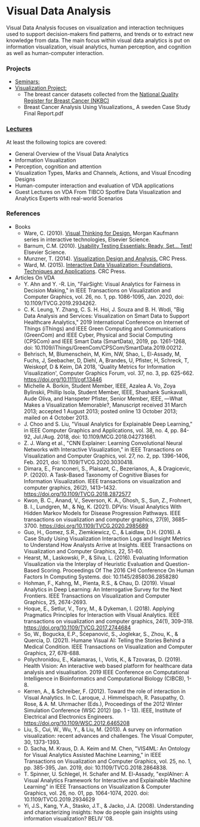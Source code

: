 # Visual Data Analysis
 Visual Data Analysis focuses on visualization and interaction techniques used to support decision-makers find patterns, and trends or to extract new knowledge from data. The main focus within visual data analytics is put on information visualization, visual analytics, human perception, and cognition as well as human-computer interaction. 
### Projects 
- [Seminars:](/Seminars/)
- [Visualization Project:](</VDA Project/Breast Cancer Analysis Using Visualizations_ A sweden Case Study Final Report.pdf>) 
	- The breast cancer datasets collected from the [National Quality Register for Breast Cancer (NKBC)](https://statistik.incanet.se/brostcancer/)
	- Breast Cancer Analysis Using Visualizations_ A sweden Case Study Final Report.pdf
### [Lectures](</Lectures/>)
At least the following topics are covered: 
- General Overview of the Visual Data Analytics 
- Information Visualization 
- Perception, cognition and attention
- Visualization Types, Marks and Channels, Actions,  and Visual Encoding Designs
- Human-computer interaction and evaluation of VDA applications
- Guest Lectures on VDA From TIBCO Spotfire Data Visualization and Analytics Experts with real-world Scenarios 

 
### References  
- Books 
	- Ware, C. (2010). [Visual Thinking for Design.](</References/Visual Thinking for Design - Colin Ware.pdf>) Morgan Kaufmann series in interactive technologies, Elsevier Science. 
	- Barnum, C.M. (2010). [Usability Testing Essentials: Ready, Set... Test!](<https://www.elsevier.com/books/usability-testing-essentials-ready-set-test/barnum/978-0-12-816942-1>) Elsevier Science. 
	- Munzner, T. (2014). [Visualization Design and Analysis.](<https://www.taylorfrancis.com/books/mono/10.1201/b17511/visualization-analysis-design-tamara-munzner>) CRC Press. 
	- Ward, M. (2015). [Interactive Data Visualization: Foundations, Techniques and Applications](https://www.amazon.com/Interactive-Data-Visualization-Foundations-Applications/dp/1482257378). CRC Press. 
- Articles On VDA
	- Y. Ahn and Y. -R. Lin, "FairSight: Visual Analytics for Fairness in Decision Making," in IEEE Transactions on Visualization and Computer Graphics, vol. 26, no. 1, pp. 1086-1095, Jan. 2020, doi: 10.1109/TVCG.2019.2934262.
	- C. K. Leung, Y. Zhang, C. S. H. Hoi, J. Souza and B. H. Wodi, "Big Data Analysis and Services: Visualization on Smart Data to Support Healthcare Analytics," 2019 International Conference on Internet of Things (iThings) and IEEE Green Computing and Communications (GreenCom) and IEEE Cyber, Physical and Social Computing (CPSCom) and IEEE Smart Data (SmartData), 2019, pp. 1261-1268, doi: 10.1109/iThings/GreenCom/CPSCom/SmartData.2019.00212.
	- Behrisch, M, Blumenschein, M, Kim, NW, Shao, L, El-Assady, M, Fuchs, J, Seebacher, D, Diehl, A, Brandes, U, Pfister, H, Schreck, T, Weiskopf, D & Keim, DA 2018, 'Quality Metrics for Information Visualization', Computer Graphics Forum, vol. 37, no. 3, pp. 625-662. https://doi.org/10.1111/cgf.13446
	- Michelle A. Borkin, Student Member, IEEE, Azalea A. Vo, Zoya Bylinskii, Phillip Isola, Student Member, IEEE, Shashank Sunkavalli, Aude Oliva, and Hanspeter Pfister, Senior Member, IEEE, ―What Makes a Visualization Memorable?, Manuscript received 31 March 2013; accepted 1 August 2013; posted online 13 October 2013; mailed on 4 October 2013.
	- J. Choo and S. Liu, "Visual Analytics for Explainable Deep Learning," in IEEE Computer Graphics and Applications, vol. 38, no. 4, pp. 84-92, Jul./Aug. 2018, doi: 10.1109/MCG.2018.042731661.
	- Z. J. Wang et al., "CNN Explainer: Learning Convolutional Neural Networks with Interactive Visualization," in IEEE Transactions on Visualization and Computer Graphics, vol. 27, no. 2, pp. 1396-1406, Feb. 2021, doi: 10.1109/TVCG.2020.3030418.
	- Dimara, E., Franconeri, S., Plaisant, C., Bezerianos, A., & Dragicevic, P. (2020). A Task-Based Taxonomy of Cognitive Biases for Information Visualization. IEEE transactions on visualization and computer graphics, 26(2), 1413–1432. https://doi.org/10.1109/TVCG.2018.2872577
	- Kwon, B. C., Anand, V., Severson, K. A., Ghosh, S., Sun, Z., Frohnert, B. I., Lundgren, M., & Ng, K. (2021). DPVis: Visual Analytics With Hidden Markov Models for Disease Progression Pathways. IEEE transactions on visualization and computer graphics, 27(9), 3685–3700. https://doi.org/10.1109/TVCG.2020.2985689
	- Guo, H., Gomez, S.R., Ziemkiewicz, C., & Laidlaw, D.H. (2016). A Case Study Using Visualization Interaction Logs and Insight Metrics to Understand How Analysts Arrive at Insights. IEEE Transactions on Visualization and Computer Graphics, 22, 51-60.
	- Hearst, M., Laskowski, P., & Silva, L. (2016). Evaluating Information Visualization via the Interplay of Heuristic Evaluation and Question-Based Scoring. Proceedings Of The 2016 CHI Conference On Human Factors In Computing Systems. doi: 10.1145/2858036.2858280
	- Hohman, F., Kahng, M., Pienta, R.S., & Chau, D. (2019). Visual Analytics in Deep Learning: An Interrogative Survey for the Next Frontiers. IEEE Transactions on Visualization and Computer Graphics, 25, 2674-2693.
	- Hoque, E., Setlur, V., Tory, M., & Dykeman, I. (2018). Applying Pragmatics Principles for Interaction with Visual Analytics. IEEE transactions on visualization and computer graphics, 24(1), 309–318. https://doi.org/10.1109/TVCG.2017.2744684
	- So, W., Bogucka, E.P., Šćepanović, S., Joglekar, S., Zhou, K., & Quercia, D. (2021). Humane Visual AI: Telling the Stories Behind a Medical Condition. IEEE Transactions on Visualization and Computer Graphics, 27, 678-688.
	- Polychronidou, E., Kalamaras, I., Votis, K., & Tzovaras, D. (2019). Health Vision: An interactive web based platform for healthcare data analysis and visualisation. 2019 IEEE Conference on Computational Intelligence in Bioinformatics and Computational Biology (CIBCB), 1-8.
	- Kerren, A., & Schreiber, F. (2012). Toward the role of interaction in Visual Analytics. In C. Laroque, J. Himmelspach, R. Pasupathy, O. Rose, & A. M. Uhrmacher (Eds.), Proceedings of the 2012 Winter Simulation Conference (WSC 2012) (pp. 1 - 13). IEEE, Institute of Electrical and Electronics Engineers. https://doi.org/10.1109/WSC.2012.6465208
	- Liu, S., Cui, W., Wu, Y., & Liu, M. (2013). A survey on information visualization: recent advances and challenges. The Visual Computer, 30, 1373-1393.
	- D. Sacha, M. Kraus, D. A. Keim and M. Chen, "VIS4ML: An Ontology for Visual Analytics Assisted Machine Learning," in IEEE Transactions on Visualization and Computer Graphics, vol. 25, no. 1, pp. 385-395, Jan. 2019, doi: 10.1109/TVCG.2018.2864838.
	- T. Spinner, U. Schlegel, H. Schafer and M. El-Assady, "explAIner: A Visual Analytics Framework for Interactive and Explainable Machine Learning" in IEEE Transactions on Visualization & Computer Graphics, vol. 26, no. 01, pp. 1064-1074, 2020. doi: 10.1109/TVCG.2019.2934629
	- Yi, J.S., Kang, Y.A., Stasko, J.T., & Jacko, J.A. (2008). Understanding and characterizing insights: how do people gain insights using information visualization? BELIV '08.



